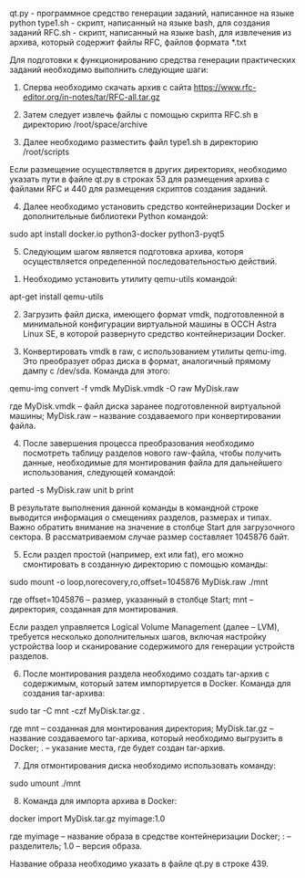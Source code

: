qt.py - программное средство генерации заданий, написанное на языке python
type1.sh - скрипт, написанный на языке bash, для создания заданий
RFC.sh - скрипт, написанный на языке bash, для извлечения из архива, который содержит файлы RFC, файлов формата *.txt 

Для подготовки к функционированию средства генерации практических заданий необходимо выполнить следующие шаги:

1. Сперва необходимо скачать архив с сайта https://www.rfc-editor.org/in-notes/tar/RFC-all.tar.gz

2. Затем следует извлечь файлы с помощью скрипта RFC.sh в директорию /root/space/archive

3. Далее необходимо разместить файл type1.sh в директорию /root/scripts

Если размещение осуществляется в других директориях, необходимо указать пути в файле qt.py в строках 53 для размещения архива с файлами RFC и 440 для размещения скриптов создания заданий.

4. Далее необходимо установить средство контейнеризации Docker и дополнительные библиотеки Python командой:

sudo apt install docker.io python3-docker python3-pyqt5

5. Следующим шагом является подготовка архива, которя осуществляется определенной последовательностью действий.
  
  1)	Необходимо установить утилиту qemu-utils командой:

  apt-get install qemu-utils

  2)	Загрузить файл диска, имеющего формат vmdk, подготовленной в минимальной конфигурации виртуальной машины в ОССН Astra Linux SE, в которой развернуто средство контейнеризации Docker.
  
  3)	Конвертировать vmdk в raw, с использованием утилиты qemu-img. Это преобразует образ диска в формат, аналогичный прямому дампу с /dev/sda. Команда для этого: 

  qemu-img convert -f vmdk MyDisk.vmdk -O raw MyDisk.raw

  где MyDisk.vmdk – файл диска заранее подготовленной виртуальной машины; 
  MyDisk.raw – название создаваемого при конвертировании файла.

  4)	После завершения процесса преобразования необходимо посмотреть таблицу разделов нового raw-файла, чтобы получить данные, необходимые для монтирования файла для дальнейшего использования, следующей командой:

  parted -s MyDisk.raw unit b print

  В результате выполнения данной команды в командной строке выводится информация о смещениях разделов, размерах и типах. Важно обратить внимание на значение в столбце Start для загрузочного сектора. В рассматриваемом случае размер составляет 1045876 байт.

  5)	Если раздел простой (например, ext или fat), его можно смонтировать в созданную директорию с помощью команды: 

  sudo mount -o loop,norecovery,ro,offset=1045876 MyDisk.raw ./mnt

  где offset=1045876 – размер, указанный в столбце Start;
  mnt – директория, созданная для монтирования.

  Если раздел управляется Logical Volume Management (далее – LVM), требуется несколько дополнительных шагов, включая настройку устройства loop и сканирование содержимого для генерации устройств разделов.
  
  6)	После монтирования раздела необходимо создать tar-архив с содержимым, который затем импортируется в Docker. Команда для создания tar-архива: 

  sudo tar -C mnt -czf MyDisk.tar.gz .

  где mnt – созданная для монтирования директория;
  MyDisk.tar.gz – название создаваемого tar-архива, который необходимо выгрузить в Docker;
  . – указание места, где будет создан tar-архив.

  7)	Для отмонтирования диска необходимо использовать команду: 

  sudo umount ./mnt 

  8)	Команда для импорта архива в Docker: 

  docker import MyDisk.tar.gz myimage:1.0

  где myimage – название образа в средстве контейнеризации Docker;
  : – разделитель;
  1.0	– версия образа.
  
  Название образа необходимо указать в файле qt.py в строке 439.
